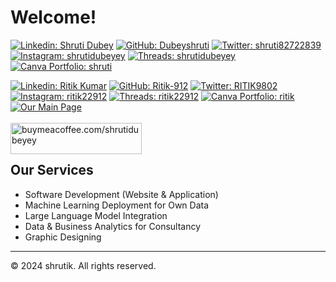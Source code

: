 # Welcome! 
[![Linkedin: Shruti Dubey](https://img.shields.io/badge/-Shruti%20Dubey-blue?style=flat-square&logo=Linkedin&logoColor=white&link=https://www.linkedin.com/in/shruti-dubey-58aa2722b/)](https://www.linkedin.com/in/shruti-dubey-58aa2722b/)
[![GitHub: Dubeyshruti](https://img.shields.io/github/followers/Dubeyshruti?label=Follow&style=social)](https://github.com/Dubeyshruti)
[![Twitter: shruti82722839](https://img.shields.io/twitter/follow/shruti82722839?style=social)](https://twitter.com/shruti82722839)
[![Instagram: shrutidubeyey](https://img.shields.io/badge/-@shrutidubeyey-purple?style=flat-square&logo=Instagram&logoColor=white&link=https://www.instagram.com/shrutidubeyey/)](https://www.instagram.com/shrutidubeyey/)
[![Threads: shrutidubeyey](https://img.shields.io/badge/-shrutidubeyey-red?style=flat-square&logo=threads&logoColor=white&link=https://www.threads.net/@shrutidubeyey)](https://www.threads.net/@shrutidubeyey)
[![Canva Portfolio: shruti](https://img.shields.io/badge/Canva-Portfolio-pink?style=flat-square&logo=Canva&logoColor=white&link=https://glimpseofmywork.my.canva.site/myworkportfolio)](https://glimpseofmywork.my.canva.site/myworkportfolio)

[![Linkedin: Ritik Kumar](https://img.shields.io/badge/-Ritik%20Kumar-blue?style=flat-square&logo=Linkedin&logoColor=white&link=https://www.linkedin.com/in/ritik-kumar-886a1422b/)](https://www.linkedin.com/in/ritik-kumar-886a1422b/)
[![GitHub: Ritik-912](https://img.shields.io/github/followers/Ritik-912?label=Follow&style=social)](https://github.com/Ritik-912/)
[![Twitter: RITIK9802](https://img.shields.io/twitter/follow/RITIK9802?style=social)](https://twitter.com/RITIK9802)
[![Instagram: ritik22912](https://img.shields.io/badge/-@ritik22912-purple?style=flat-square&logo=Instagram&logoColor=white&link=https://www.instagram.com/ritik22912/)](https://www.instagram.com/ritik22912/)
[![Threads: ritik22912](https://img.shields.io/badge/-ritik22912-red?style=flat-square&logo=threads&logoColor=white&link=https://www.threads.net/@ritik22912)](https://www.threads.net/@ritik22912)
[![Canva Portfolio: ritik](https://img.shields.io/badge/Canva-Portfolio-pink?style=flat-square&logo=Canva&logoColor=white&link=https://glimpseofmywork.my.canva.site/myworkportfolio)](https://glimpseofmywork.my.canva.site/myworkportfolio)
[![Our Main Page](https://ritik-912.github.io/Ritik-912/cover.png)](https://ritik-912.github.io/Ritik-912/shrutik.html)
<br><br>
<a href="https://www.buymeacoffee.com/shrutidubeyey"> <img align="left" src="https://cdn.buymeacoffee.com/buttons/v2/default-yellow.png" height="50" width="210" alt="buymeacoffee.com/shrutidubeyey" /></a>
<br><br>

## Our Services
- Software Development (Website & Application)
- Machine Learning Deployment for Own Data
- Large Language Model Integration
- Data & Business Analytics for Consultancy
- Graphic Designing

---
&copy; 2024 shrutik. All rights reserved.
